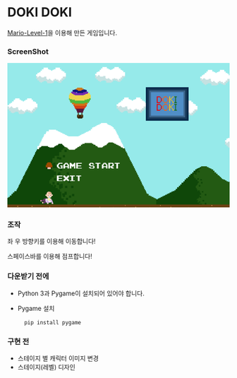 DOKI DOKI
=============
[Mario-Level-1](https://github.com/justinmeister/Mario-Level-1)을 이용해 만든 게임입니다.

### ScreenShot
<img src ='https://github.com/kohyerim/DOKIDOKI/blob/master/screenshot.png'></img>


### 조작
좌 우 방향키를 이용해 이동합니다!

스페이스바를 이용해 점프합니다!



### 다운받기 전에
- Python 3과 Pygame이 설치되어 있어야 합니다.
- Pygame 설치
        
        pip install pygame


### 구현 전
- 스테이지 별 캐릭터 이미지 변경
- 스테이지(레벨) 디자인

